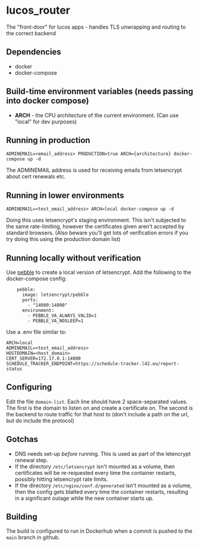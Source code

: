 # lucos_router
The "front-door" for lucos apps - handles TLS unwrapping and routing to the correct backend

## Dependencies
* docker
* docker-compose


## Build-time environment variables (needs passing into docker compose)
* __ARCH__ - the CPU architecture of the current environment.  (Can use "local" for dev purposes)

## Running in production
`ADMINEMAIL=<email_address> PRODUCTION=true ARCH={architecture} docker-compose up -d`

The ADMINEMAIL address is used for receiving emails from letsencrypt about cert renewals etc.

## Running in lower environments
`ADMINEMAIL=<test_email_address> ARCH=local docker-compose up -d`

Doing this uses letsencrypt's staging environment.  This isn't subjected to the same rate-limiting, however the certificates given aren't accepted by standard browsers.  (Also beware you'll get lots of verification errors if you try doing this using the production domain list)

## Running locally without verification
Use [pebble](https://github.com/letsencrypt/pebble) to create a local version of letsencrypt.  Add the following to the docker-compose config:
```
    pebble:
      image: letsencrypt/pebble
      ports:
        - "14000:14000"
      environment:
        - PEBBLE_VA_ALWAYS_VALID=1
        - PEBBLE_VA_NOSLEEP=1
```
Use a .env file similar to:
```
ARCH=local
ADMINEMAIL=<test_email_address>
HOSTDOMAIN=<host_domain>
CERT_SERVER=172.17.0.1:14000
SCHEDULE_TRACKER_ENDPOINT=https://schedule-tracker.l42.eu/report-status
```

## Configuring

Edit the file `domain-list`.  Each line should have 2 space-separated values.  The first is the domain to listen on and create a certificate on.  The second is the backend to route traffic for that host to (don't include a path on the url, but do include the protocol)

## Gotchas

* DNS needs set-up _before_ running.  This is used as part of the letencrypt renewal step.
* If the directory `/etc/letsencrypt` isn't mounted as a volume, then certificates will be re-requested every time the container restarts, possibly hitting letsencrypt rate limits.
* If the directory `/etc/nginx/conf.d/generated` isn't mounted as a volume, then the config gets blatted every time the container restarts, resulting in a significant outage while the new container starts up.

## Building
The build is configured to run in Dockerhub when a commit is pushed to the `main` branch in github.